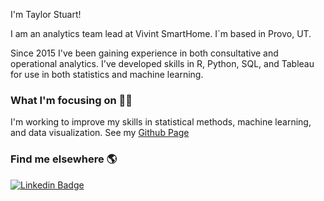 I'm Taylor Stuart!

I am an analytics team lead at Vivint SmartHome. I´m based in Provo, UT.

Since 2015 I've been gaining experience in both consultative and operational analytics. I've developed skills in R, Python, SQL, and Tableau for use in both statistics and machine learning.

### What I'm focusing on 👨‍💻

I'm working to improve my skills in statistical methods, machine learning, and data visualization. See my [Github Page](https://tstuart8.github.io)

### Find me elsewhere 🌎

[![Linkedin Badge](https://img.shields.io/badge/-LinkedIn-blue?style=flat-square&logo=Linkedin&logoColor=white&link=https://www.linkedin.com/in/taylor-stuart-8a00ba74/)](https://www.linkedin.com/in/taylor-stuart-8a00ba74/) 
